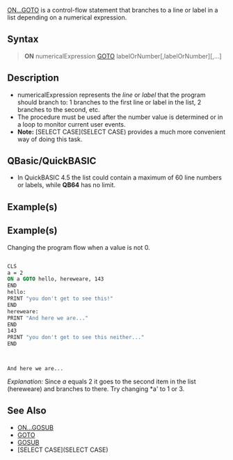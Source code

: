 [ON...GOTO](ON...GOTO) is a control-flow statement that branches to a line or label in a list depending on a numerical expression.


## Syntax

>  **ON** numericalExpression [GOTO](GOTO) labelOrNumber[,labelOrNumber][,...]


## Description

* numericalExpression represents the *line* or *label* that the program should branch to: 1 branches to the first line or label in the list, 2 branches to the second, etc.
* The procedure must be used after the number value is determined or in a loop to monitor current user events.
* **Note:** [SELECT CASE](SELECT CASE) provides a much more convenient way of doing this task.


## QBasic/QuickBASIC

* In QuickBASIC 4.5 the list could contain a maximum of 60 line numbers or labels, while **QB64** has no limit.


## Example(s)

## Example(s)
 Changing the program flow when a value is not 0.

```vb

CLS
a = 2
ON a GOTO hello, hereweare, 143
END
hello:
PRINT "you don't get to see this!"
END
hereweare:
PRINT "And here we are..."
END
143
PRINT "you don't get to see this neither..."
END 

```

```text


And here we are...

```


*Explanation:* Since *a* equals 2 it goes to the second item in the list (hereweare) and branches to there. Try changing *a' to 1 or 3.


## See Also

* [ON...GOSUB](ON...GOSUB)
* [GOTO](GOTO)
* [GOSUB](GOSUB)
* [SELECT CASE](SELECT CASE)




